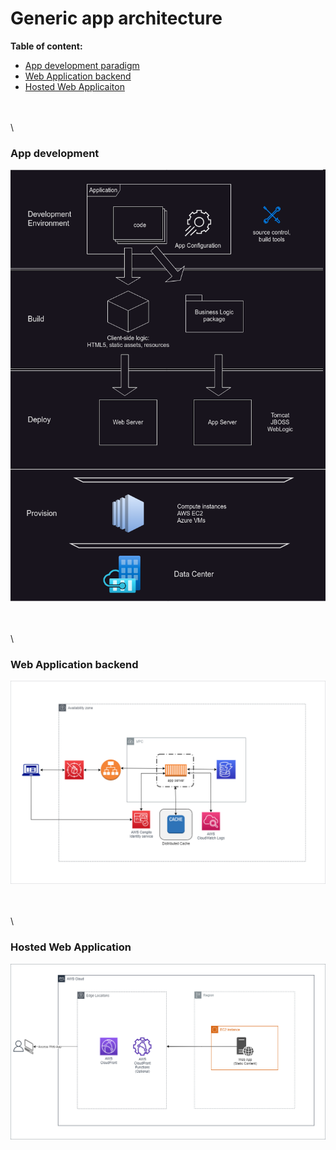 # Generic app architecture

**Table of content:**
- [App development paradigm](#item-one)
- [Web Application backend](#item-two)
- [Hosted Web Applicaiton](#item-three)

\
\
\

<a id="item-one"></a>
### App development

<img src="techpages/archsnapshots/AppDev.png?raw=true"/>

\
\
\

<a id="item-two"></a>
### Web Application backend

<img src="techpages/archsnapshots/SampleWebAppBackend.png?raw=true"/>

\
\
\

<a id="item-three"></a>
### Hosted Web Application

<img src="techpages/archsnapshots/SampleWebApp.png?raw=true"/>



